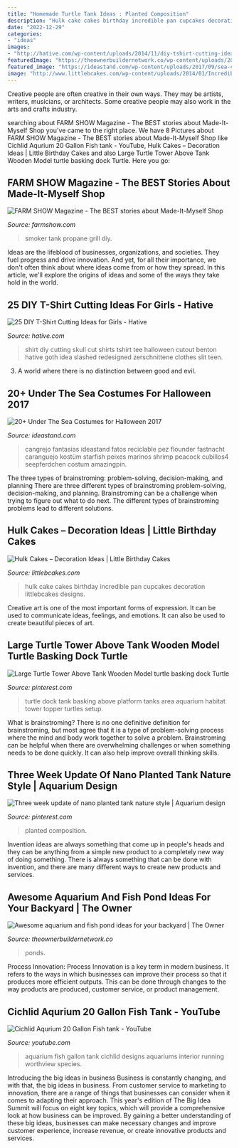 ```yaml
---
title: "Homemade Turtle Tank Ideas : Planted Composition"
description: "Hulk cake cakes birthday incredible pan cupcakes decoration littlebcakes designs"
date: "2022-12-29"
categories:
- "ideas"
images:
- "http://hative.com/wp-content/uploads/2014/11/diy-tshirt-cutting-ideas/7-skull-t-shirt-cutting.jpg"
featuredImage: "https://theownerbuildernetwork.co/wp-content/uploads/2015/05/Ponds-Aquariums-10.jpg"
featured_image: "https://ideastand.com/wp-content/uploads/2017/09/sea-costume-diy/20-under-the-sea-costumes-costume-diy.jpg"
image: "http://www.littlebcakes.com/wp-content/uploads/2014/01/Incredible-Hulk-Cake-Pan.jpg"
---
```



Creative people are often creative in their own ways. They may be artists, writers, musicians, or architects. Some creative people may also work in the arts and crafts industry.

	

		
searching about FARM SHOW Magazine - The BEST stories about Made-It-Myself Shop you've came to the right place. We have 8 Pictures about FARM SHOW Magazine - The BEST stories about Made-It-Myself Shop like Cichlid Aqurium 20 Gallon Fish tank - YouTube, Hulk Cakes – Decoration Ideas | Little Birthday Cakes and also Large Turtle Tower Above Tank Wooden Model turtle basking dock Turtle. Here you go:
		
    
## FARM SHOW Magazine - The BEST Stories About Made-It-Myself Shop

<img loading=lazy src="https://www.farmshow.com/images/articles/41/2/36565_l.jpg" onerror="this.onerror=null;this.src='https://tse2.mm.bing.net/th?id=OIP.5ag0nIS0DLCPrSyP22lj4AHaJ4&amp;pid=15.1';" alt="FARM SHOW Magazine - The BEST stories about Made-It-Myself Shop">

_Source: farmshow.com_

>smoker tank propane grill diy. 

	

Ideas are the lifeblood of businesses, organizations, and societies. They fuel progress and drive innovation. And yet, for all their importance, we don't often think about where ideas come from or how they spread. In this article, we'll explore the origins of ideas and some of the ways they take hold in the world.

    
## 25 DIY T-Shirt Cutting Ideas For Girls - Hative

<img loading=lazy src="http://hative.com/wp-content/uploads/2014/11/diy-tshirt-cutting-ideas/7-skull-t-shirt-cutting.jpg" onerror="this.onerror=null;this.src='https://tse4.mm.bing.net/th?id=OIP._tw-OlM3G2OqpU6ONEmtSAHaJ4&amp;pid=15.1';" alt="25 DIY T-Shirt Cutting Ideas for Girls - Hative">

_Source: hative.com_

>shirt diy cutting skull cut shirts tshirt tee halloween cutout benton hative goth idea slashed redesigned zerschnittene clothes slit teen. 

	

3. A world where there is no distinction between good and evil. 

    
## 20+ Under The Sea Costumes For Halloween 2017

<img loading=lazy src="https://ideastand.com/wp-content/uploads/2017/09/sea-costume-diy/20-under-the-sea-costumes-costume-diy.jpg" onerror="this.onerror=null;this.src='https://tse3.mm.bing.net/th?id=OIP.HjtZHAVHNzSW72UB1LX2iAHaNd&amp;pid=15.1';" alt="20+ Under The Sea Costumes for Halloween 2017">

_Source: ideastand.com_

>cangrejo fantasias ideastand fatos reciclable pez flounder fastnacht caranguejo kostüm starfish peixes marinos shrimp peacock cubillos4 seepferdchen costum amazingpin. 

	

The three types of brainstroming: problem-solving, decision-making, and planning
There are three different types of brainstroming problem-solving, decision-making, and planning. Brainstroming can be a challenge when trying to figure out what to do next. The different types of brainstroming problems lead to different solutions.

    
## Hulk Cakes – Decoration Ideas | Little Birthday Cakes

<img loading=lazy src="http://www.littlebcakes.com/wp-content/uploads/2014/01/Incredible-Hulk-Cake-Pan.jpg" onerror="this.onerror=null;this.src='https://tse1.mm.bing.net/th?id=OIP.GWvASarsAEoiCNu2ogTw8gHaLN&amp;pid=15.1';" alt="Hulk Cakes – Decoration Ideas | Little Birthday Cakes">

_Source: littlebcakes.com_

>hulk cake cakes birthday incredible pan cupcakes decoration littlebcakes designs. 

	

Creative art is one of the most important forms of expression. It can be used to communicate ideas, feelings, and emotions. It can also be used to create beautiful pieces of art.

    
## Large Turtle Tower Above Tank Wooden Model Turtle Basking Dock Turtle

<img loading=lazy src="https://i.pinimg.com/736x/bc/3d/8f/bc3d8fcbdb6c4010a4aede8a3315adc4.jpg" onerror="this.onerror=null;this.src='https://tse4.mm.bing.net/th?id=OIP.oQP0dWTe7LAvJWO_YRIBswHaFj&amp;pid=15.1';" alt="Large Turtle Tower Above Tank Wooden Model turtle basking dock Turtle">

_Source: pinterest.com_

>turtle dock tank basking above platform tanks area aquarium habitat tower topper turtles setup. 

	

What is brainstroming?
There is no one definitive definition for brainstroming, but most agree that it is a type of problem-solving process where the mind and body work together to solve a problem. Brainstroming can be helpful when there are overwhelming challenges or when something needs to be done quickly. It can also help improve overall thinking skills.

    
## Three Week Update Of Nano Planted Tank Nature Style | Aquarium Design

<img loading=lazy src="https://i.pinimg.com/736x/66/cb/e3/66cbe3432f6c31f3643c8a7b96d8ae4c.jpg" onerror="this.onerror=null;this.src='https://tse1.mm.bing.net/th?id=OIP.A3n3Kjhl55l2iCh6AktrogHaHa&amp;pid=15.1';" alt="Three week update of nano planted tank nature style | Aquarium design">

_Source: pinterest.com_

>planted composition. 

	

Invention ideas are always something that come up in people's heads and they can be anything from a simple new product to a completely new way of doing something. There is always something that can be done with invention, and there are many different ways to create new products and services.

    
## Awesome Aquarium And Fish Pond Ideas For Your Backyard | The Owner

<img loading=lazy src="https://theownerbuildernetwork.co/wp-content/uploads/2015/05/Ponds-Aquariums-10.jpg" onerror="this.onerror=null;this.src='https://tse2.mm.bing.net/th?id=OIP.VNyNFGsNGr5sbDCcAzqs3AHaFr&amp;pid=15.1';" alt="Awesome aquarium and fish pond ideas for your backyard | The Owner">

_Source: theownerbuildernetwork.co_

>ponds. 

	

Process Innovation:
Process Innovation is a key term in modern business. It refers to the ways in which businesses can improve their process so that it produces more efficient outputs. This can be done through changes to the way products are produced, customer service, or product management.

    
## Cichlid Aqurium 20 Gallon Fish Tank - YouTube

<img loading=lazy src="https://i.ytimg.com/vi/s0a1dtesamc/maxresdefault.jpg" onerror="this.onerror=null;this.src='https://tse4.mm.bing.net/th?id=OIP.pe3nMH4Hzqw-xDtYHneBWAHaEK&amp;pid=15.1';" alt="Cichlid Aqurium 20 Gallon Fish tank - YouTube">

_Source: youtube.com_

>aquarium fish gallon tank cichlid designs aquariums interior running worthview species. 

	

Introducing the big ideas in business
Business is constantly changing, and with that, the big ideas in business. From customer service to marketing to innovation, there are a range of things that businesses can consider when it comes to adapting their approach. 
This year's edition of The Big Idea Summit will focus on eight key topics, which will provide a comprehensive look at how business can be improved. By gaining a better understanding of these big ideas, businesses can make necessary changes and improve customer experience, increase revenue, or create innovative products and services.

